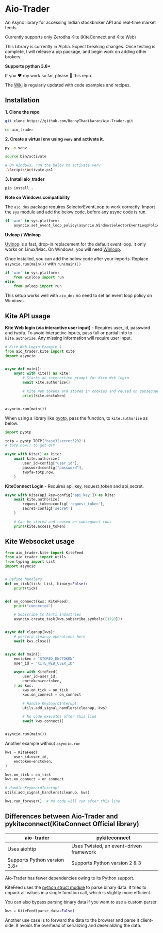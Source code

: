 # Aio-Trader

An Async library for accessing Indian stockbroker API and real-time market feeds. 

Currently supports only Zerodha Kite (KiteConnect and Kite Web)

This Library is currently in Alpha. Expect breaking changes. Once testing is complete, I will release a pip package, and begin work on adding other brokers.

**Supports python 3.8+**

If you ❤️  my work so far, please 🌟 this repo.

The [Wiki](https://github.com/BennyThadikaran/Aio-Trader/wiki) is regularly updated with code examples and recipes.

## Installation

**1. Clone the repo**

```bash
git clone https://github.com/BennyThadikaran/Aio-Trader.git

cd aio_trader
```

**2. Create a virtual env using `venv` and activate it.**

```bash
py -m venv .

source bin/activate

# On Windows, run the below to activate venv
.\Scripts\Activate.ps1
```

**3. Install aio_trader**

```bash
pip install .
```

**Note on Windows compatibility**

The `aio_dns` package requires SelectorEventLoop to work correctly. Import the `sys` module and add the below code, before any async code is run.

```python
if 'win' in sys.platform:
	asyncio.set_event_loop_policy(asyncio.WindowsSelectorEventLoopPolicy())
```

**Uvloop / Winloop**

[Uvloop](https://github.com/MagicStack/uvloop) is a fast, drop-in replacement for the default event loop. It only works on Linux/Mac. On Windows, you will need [Winloop](https://github.com/Vizonex/Winloop).

Once installed, you can add the below code after your imports. Replace `asyncio.run(main())` with `run(main())`

```python
if 'win' in sys.platform:
    from winloop import run
else:
    from uvloop import run
```

This setup works well with `aio_dns` no need to set an event loop policy on Windows.

## Kite API usage

**Kite Web login (via interactive user input)** - Requires user_id, password and twofa.
To avoid interactive inputs, pass full or partial info to `kite.authorize`. Any missing information will require user input.

```python
# Kite Web Login Example 1
from aio_trader.kite import Kite
import asyncio


async def main():
    async with Kite() as kite:
        # Starts an interactive prompt for Kite Web login
        await kite.authorize()

        # Kite Web tokens are stored in cookies and reused on subsequent runs
        print(kite.enctoken)


asyncio.run(main())
```

When using a library like [pyotp](https://github.com/pyauth/pyotp), pass the function, to `kite.authorize` as below.

```python
import pyotp

totp = pyotp.TOTP('base32secret3232')
# totp.now() to get OTP

async with Kite() as kite:
    await kite.authorize(
        user_id=config["user_id"],
        password=config["password"],
        twofa=totp.now,
    )
```

**KiteConnect Login** - Requires api_key, request_token and api_secret.

```python
async with Kite(api_key=config['api_key']) as kite:
    await kite.authorize(
        request_token=config['request_token'],
        secret=config['secret']
    )

    # Can be stored and reused on subsequent runs
    print(kite.access_token)
```

## Kite Websocket usage

```python
from aio_trader.kite import KiteFeed
from aio_trader import utils
from typing import List
import asyncio


# Define handlers
def on_tick(tick: List, binary=False):
    print(tick)


def on_connect(kws: KiteFeed):
    print("connected")

    # Subscribe to Aarti Industries
    asyncio.create_task(kws.subscribe_symbols([1793]))


async def cleanup(kws):
    # perform cleanup operations here
    await kws.close()


async def main():
    enctoken = "STORED_ENCTOKEN"
    user_id = "KITE_WEB_USER_ID"

    async with KiteFeed(
        user_id=user_id,
        enctoken=enctoken,
    ) as kws:
        kws.on_tick = on_tick
        kws.on_connect = on_connect

        # Handle KeyboardInterupt
        utils.add_signal_handlers(cleanup, kws)

        # No code executes after this line
        await kws.connect()


asyncio.run(main())
```

Another example without `asyncio.run`

```python
kws = KiteFeed(
    user_id=user_id,
    enctoken=enctoken,
)

kws.on_tick = on_tick
kws.on_connect = on_connect

# Handle KeyboardInterupt
utils.add_signal_handlers(cleanup, kws)

kws.run_forever()  # No code will run after this line
```

## Differences between Aio-Trader and pykiteconnect(KiteConnect Official library)

| aio-trader | pykiteconnect |
|---|---|
| Uses aiohttp | Uses Twisted, an event-driven framework |
| Supports Python version 3.8+ | Supports Python version 2 & 3 |

Aio-Trader has fewer dependencies owing to its Python support.

KiteFeed uses the [python struct module](https://docs.python.org/3/library/struct.html) to parse binary data. It tries to unpack all values in a single function call, which is slightly more efficient.

You can also bypass parsing binary data if you want to use a custom parser.

```python
kws = KiteFeed(parse_data=False)
```

Another use case is to forward the data to the browser and parse it client-side. It avoids the overhead of serializing and deserializing the data.
